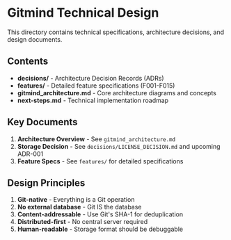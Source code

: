 # Gitmind Technical Design

This directory contains technical specifications, architecture decisions, and design documents.

## Contents

- **decisions/** - Architecture Decision Records (ADRs)
- **features/** - Detailed feature specifications (F001-F015)
- **gitmind_architecture.md** - Core architecture diagrams and concepts
- **next-steps.md** - Technical implementation roadmap

## Key Documents

1. **Architecture Overview** - See `gitmind_architecture.md`
2. **Storage Decision** - See `decisions/LICENSE_DECISION.md` and upcoming ADR-001
3. **Feature Specs** - See `features/` for detailed specifications

## Design Principles

1. **Git-native** - Everything is a Git operation
2. **No external database** - Git IS the database
3. **Content-addressable** - Use Git's SHA-1 for deduplication
4. **Distributed-first** - No central server required
5. **Human-readable** - Storage format should be debuggable